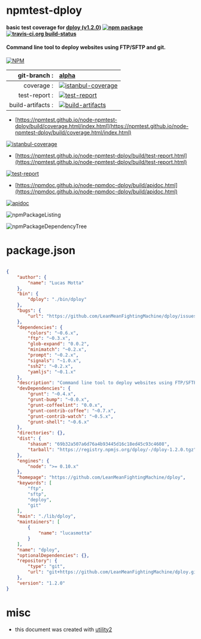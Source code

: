# npmtest-dploy

#### basic test coverage for  [dploy (v1.2.0)](https://github.com/LeanMeanFightingMachine/dploy)  [![npm package](https://img.shields.io/npm/v/npmtest-dploy.svg?style=flat-square)](https://www.npmjs.org/package/npmtest-dploy) [![travis-ci.org build-status](https://api.travis-ci.org/npmtest/node-npmtest-dploy.svg)](https://travis-ci.org/npmtest/node-npmtest-dploy)

#### Command line tool to deploy websites using FTP/SFTP and git.

[![NPM](https://nodei.co/npm/dploy.png?downloads=true&downloadRank=true&stars=true)](https://www.npmjs.com/package/dploy)

| git-branch : | [alpha](https://github.com/npmtest/node-npmtest-dploy/tree/alpha)|
|--:|:--|
| coverage : | [![istanbul-coverage](https://npmtest.github.io/node-npmtest-dploy/build/coverage.badge.svg)](https://npmtest.github.io/node-npmtest-dploy/build/coverage.html/index.html)|
| test-report : | [![test-report](https://npmtest.github.io/node-npmtest-dploy/build/test-report.badge.svg)](https://npmtest.github.io/node-npmtest-dploy/build/test-report.html)|
| build-artifacts : | [![build-artifacts](https://npmtest.github.io/node-npmtest-dploy/glyphicons_144_folder_open.png)](https://github.com/npmtest/node-npmtest-dploy/tree/gh-pages/build)|

- [https://npmtest.github.io/node-npmtest-dploy/build/coverage.html/index.html](https://npmtest.github.io/node-npmtest-dploy/build/coverage.html/index.html)

[![istanbul-coverage](https://npmtest.github.io/node-npmtest-dploy/build/screenCapture.buildCi.browser.%252Ftmp%252Fbuild%252Fcoverage.lib.html.png)](https://npmtest.github.io/node-npmtest-dploy/build/coverage.html/index.html)

- [https://npmtest.github.io/node-npmtest-dploy/build/test-report.html](https://npmtest.github.io/node-npmtest-dploy/build/test-report.html)

[![test-report](https://npmtest.github.io/node-npmtest-dploy/build/screenCapture.buildCi.browser.%252Ftmp%252Fbuild%252Ftest-report.html.png)](https://npmtest.github.io/node-npmtest-dploy/build/test-report.html)

- [https://npmdoc.github.io/node-npmdoc-dploy/build/apidoc.html](https://npmdoc.github.io/node-npmdoc-dploy/build/apidoc.html)

[![apidoc](https://npmdoc.github.io/node-npmdoc-dploy/build/screenCapture.buildCi.browser.%252Ftmp%252Fbuild%252Fapidoc.html.png)](https://npmdoc.github.io/node-npmdoc-dploy/build/apidoc.html)

![npmPackageListing](https://npmtest.github.io/node-npmtest-dploy/build/screenCapture.npmPackageListing.svg)

![npmPackageDependencyTree](https://npmtest.github.io/node-npmtest-dploy/build/screenCapture.npmPackageDependencyTree.svg)



# package.json

```json

{
    "author": {
        "name": "Lucas Motta"
    },
    "bin": {
        "dploy": "./bin/dploy"
    },
    "bugs": {
        "url": "https://github.com/LeanMeanFightingMachine/dploy/issues"
    },
    "dependencies": {
        "colors": "~0.6.x",
        "ftp": "~0.3.x",
        "glob-expand": "0.0.2",
        "minimatch": "~0.2.x",
        "prompt": "~0.2.x",
        "signals": "~1.0.x",
        "ssh2": "~0.2.x",
        "yamljs": "~0.1.x"
    },
    "description": "Command line tool to deploy websites using FTP/SFTP and git.",
    "devDependencies": {
        "grunt": "~0.4.x",
        "grunt-bump": "~0.0.x",
        "grunt-coffeelint": "0.0.x",
        "grunt-contrib-coffee": "~0.7.x",
        "grunt-contrib-watch": "~0.5.x",
        "grunt-shell": "~0.6.x"
    },
    "directories": {},
    "dist": {
        "shasum": "69b32a507a6d76a4b93445d16c18ed45c93c4608",
        "tarball": "https://registry.npmjs.org/dploy/-/dploy-1.2.0.tgz"
    },
    "engines": {
        "node": ">= 0.10.x"
    },
    "homepage": "https://github.com/LeanMeanFightingMachine/dploy",
    "keywords": [
        "ftp",
        "sftp",
        "deploy",
        "git"
    ],
    "main": "./lib/dploy",
    "maintainers": [
        {
            "name": "lucasmotta"
        }
    ],
    "name": "dploy",
    "optionalDependencies": {},
    "repository": {
        "type": "git",
        "url": "git+https://github.com/LeanMeanFightingMachine/dploy.git"
    },
    "version": "1.2.0"
}
```



# misc
- this document was created with [utility2](https://github.com/kaizhu256/node-utility2)
